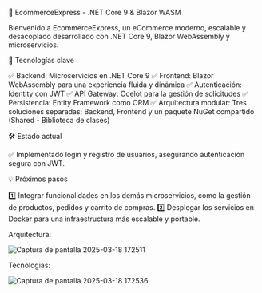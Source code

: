 🚀 EcommerceExpress - .NET Core 9 & Blazor WASM

Bienvenido a EcommerceExpress, un eCommerce moderno, escalable y desacoplado desarrollado con .NET Core 9, Blazor WebAssembly y microservicios.

🔹 Tecnologías clave

✅ Backend: Microservicios en .NET Core 9
✅ Frontend: Blazor WebAssembly para una experiencia fluida y dinámica
✅ Autenticación: Identity con JWT
✅ API Gateway: Ocelot para la gestión de solicitudes
✅ Persistencia: Entity Framework como ORM
✅ Arquitectura modular: Tres soluciones separadas: Backend, Frontend y un paquete NuGet compartido (Shared - Biblioteca de clases)

🛠 Estado actual

✅ Implementado login y registro de usuarios, asegurando autenticación segura con JWT.

💡 Próximos pasos

1️⃣ Integrar funcionalidades en los demás microservicios, como la gestión de productos, pedidos y carrito de compras.
2️⃣ Desplegar los servicios en Docker para una infraestructura más escalable y portable.

Arquitectura:

![Captura de pantalla 2025-03-18 172511](https://github.com/user-attachments/assets/3250103f-7d64-4949-88eb-e24cb941b27c)


Tecnologias:

![Captura de pantalla 2025-03-18 172536](https://github.com/user-attachments/assets/83f25f0c-b6d1-4e57-8fc0-74a198a0e970)



